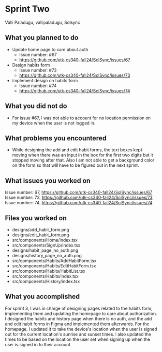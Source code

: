 # Sprint Two
Valli Paladugu, vallipaladugu, Solsync

## What you planned to do
- Update home page to care about auth
    - Issue number: #67
    - https://github.com/utk-cs340-fall24/SolSync/issues/67
- Design habits form
    - Issue number: #73
    - https://github.com/utk-cs340-fall24/SolSync/issues/73
- Implement design on habits form
    - Issue number: #74
    - https://github.com/utk-cs340-fall24/SolSync/issues/74

## What you did not do
- For issue #67, I was not able to account for no location permission on my device when the user is not logged in.

## What problems you encountered
- While designing the add and edit habit forms, the text boxes kept moving when there was an input in the box for the first two digits but it stopped moving after that. Also I am not able to get a background color on the form so that will have to be figured out in the next sprint.

## What issues you worked on
Issue number: 67, https://github.com/utk-cs340-fall24/SolSync/issues/67
Issue number: 73, https://github.com/utk-cs340-fall24/SolSync/issues/73
Issue number: 74, https://github.com/utk-cs340-fall24/SolSync/issues/74

## Files you worked on
- designs/add_habit_form.png
- designs/edit_habit_form.png
- src/components/Home/index.tsx
- src/components/SignUp/index.tsx
- designs/habit_page_no_auth.png
- designs/history_page_no_auth.png
- src/components/Habits/AddHabitForm.tsx 
- src/components/Habits/EditHabitForm.tsx
- src/components/Habits/HabitList.tsx
- src/components/Habits/index.tsx
- src/components/History/index.tsx

## What you accomplished
For sprint 3, I was in charge of designing pages related to the habits form, implementing them and updating the homepage to care about authorization. I designed the habits and history page when there is no auth, and the add and edit habit forms in Figma and implemented them afterwards. For the homepage, I updated it to take the device's location when the user is signed out for the current location's sunrise and sunset times. I also updated the times to be based on the location the user set when signing up when the user is signed in to their account. 